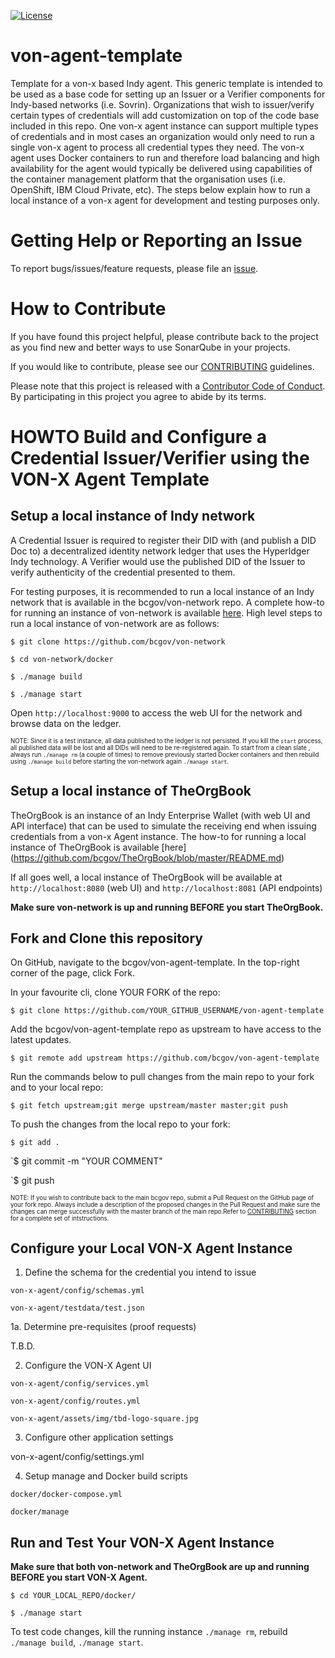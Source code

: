 [![License](https://img.shields.io/badge/License-Apache%202.0-blue.svg)](LICENSE)

# von-agent-template
Template for a von-x based Indy agent. This generic template is intended to be used as a base code for setting up an Issuer or a Verifier components for Indy-based networks (i.e. Sovrin). Organizations that wish to issuer/verify certain types of credentials will add customization on top of the code base included in this repo. One von-x agent instance can support multiple types of credentials and in most cases an organization would only need to run a single  von-x agent to process all credential types they need. The von-x agent uses Docker containers to run and therefore load balancing and high availability for the agent would typically be delivered using capabilities of the container management platform that the organisation uses (i.e. OpenShift, IBM Cloud Private, etc). The steps below explain how to run a local instance of a von-x agent for development and testing purposes only.

# Getting Help or Reporting an Issue
To report bugs/issues/feature requests, please file an [issue](../../issues).

# How to Contribute
If you have found this project helpful, please contribute back to the project as you find new and better ways to use SonarQube in your projects.

If you would like to contribute, please see our [CONTRIBUTING](./CONTRIBUTING.md) guidelines.

Please note that this project is released with a [Contributor Code of Conduct](./CODE_OF_CONDUCT.md). 
By participating in this project you agree to abide by its terms.

# HOWTO Build and Configure a Credential Issuer/Verifier using the VON-X Agent Template

## Setup a local instance of Indy network

A Credential Issuer is required to register their DID with (and publish a DID Doc to) a decentralized identity network ledger that uses the Hyperldger Indy technology. A Verifier would use the published DID of the Issuer to verify authenticity of the credential presented to them.

For testing purposes, it is recommended to run a local instance of an Indy network that is available in the bcgov/von-network repo. A complete how-to for running an instance of von-network is available [here](https://github.com/bcgov/von-network). High level steps to  run a local instance of von-network are as follows:

`$ git clone https://github.com/bcgov/von-network`

`$ cd von-network/docker`

`$ ./manage build`

`$ ./manage start`


Open `http://localhost:9000` to access the web UI for the network and browse data on the ledger.

<sub><sup>NOTE: Since it is a test instance, all data published to the ledger is not persisted. If you kill the `start` process, all published data will be lost and all DIDs will need to be re-registered again. To start from a clean slate , always run `./manage rm` (a couple of times) to remove previously started Docker containers and then rebuild using `./manage build` before starting the von-network again `./manage start`.</sup></sub>

## Setup a local instance of TheOrgBook

TheOrgBook is an instance of an Indy Enterprise Wallet (with web UI and API interface) that can be used to simulate the receiving end when issuing credentials from a von-x Agent instance.  The how-to for running a local instance of TheOrgBook is available [here] (https://github.com/bcgov/TheOrgBook/blob/master/README.md)

If all goes well, a local instance of TheOrgBook will be available at `http://localhost:8080` (web UI) and `http://localhost:8081` (API endpoints)

**Make sure von-network is up and running BEFORE you start TheOrgBook.**

## Fork and Clone this repository

On GitHub, navigate to the bcgov/von-agent-template. 
In the top-right corner of the page, click Fork.

In your favourite cli, clone YOUR FORK of the repo:

```$ git clone https://github.com/YOUR_GITHUB_USERNAME/von-agent-template```

Add the bcgov/von-agent-template repo as upstream to have access to the latest updates.

`$ git remote add upstream https://github.com/bcgov/von-agent-template`

Run the commands below to pull changes from the main repo to your fork and to your local repo:

`$ git fetch upstream;git merge upstream/master master;git push`

To push the changes from the local repo to your fork:

`$ git add .`

`$ git commit -m "YOUR COMMENT"

`$ git push

<sub><sup>NOTE: If you wish to contribute back to the main bcgov repo, submit a Pull Request on the GitHub page of your fork repo. Always include a description of the proposed changes in the Pull Request and make sure the changes can merge successfully with the master branch of the main repo.Refer to [CONTRIBUTING](./CONTRIBUTING.md) section for a complete set of intstructions.</sup></sub>


## Configure your Local VON-X Agent Instance

1. Define the schema for the credential you intend to issue

`von-x-agent/config/schemas.yml`

`von-x-agent/testdata/test.json`

1a. Determine pre-requisites (proof requests)

T.B.D.

2. Configure the VON-X Agent UI

`von-x-agent/config/services.yml`

`von-x-agent/config/routes.yml`

`von-x-agent/assets/img/tbd-logo-square.jpg`

3. Configure other application settings

von-x-agent/config/settings.yml

4. Setup manage and Docker build scripts

`docker/docker-compose.yml`

`docker/manage`


## Run and Test Your VON-X Agent Instance

**Make sure that both von-network and TheOrgBook are up and running BEFORE you start VON-X Agent.**

`$ cd YOUR_LOCAL_REPO/docker/`

`$ ./manage start`

To test code changes, kill the running instance `./manage rm`,  rebuild `./manage build`, `./manage start`.


